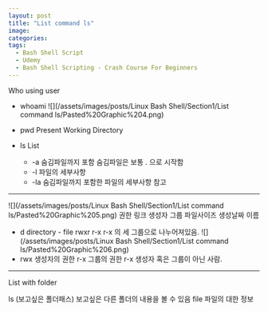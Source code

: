 ```yaml
---
layout: post
title: "List command ls"
image:
categories: 
tags:
  - Bash Shell Script
  - Udemy
  - Bash Shell Scripting - Crash Course For Beginners
---
```


Who using user

- whoami
![](/assets/images/posts/Linux Bash Shell/Section1/List command ls/Pasted%20Graphic%204.png)


- pwd
Present Working Directory


- ls
List
	- -a 숨김파일까지 포함 숨김파일은 보통 . 으로 시작함
	- -l 파일의 세부사항
	- -la 숨김파일까지 포함한 파일의 세부사항 참고

- - - -

![](/assets/images/posts/Linux Bash Shell/Section1/List command ls/Pasted%20Graphic%205.png)
권한 링크 생성자 그룹 파일사이즈 생성날짜 이름
- d directory - file
rwxr r-x r-x 의 세 그룹으로 나누어져있음.
![](/assets/images/posts/Linux Bash Shell/Section1/List command ls/Pasted%20Graphic%206.png)
- rwx 생성자의 권한
r-x 그룹의 권한
r-x 생성자 혹은 그룹이 아닌 사람.

- - - -

List with folder

ls (보고싶은 폴더패스) 보고싶은 다른 폴더의 내용을 볼 수 있음
file 파일의 대한 정보
